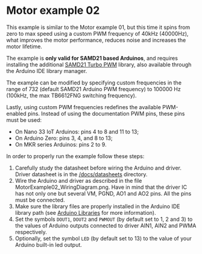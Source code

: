 # Motor example 02
This example is similar to the Motor example 01, but this time it spins from zero to max speed using a custom PWM frequency of 40kHz (40000Hz), what improves the motor performance, reduces noise and increases the motor lifetime.

The example is **only valid for SAMD21 based Arduinos**, and requires installing the additional [SAMD21 Turbo PWM](https://github.com/ocrdu/Arduino_SAMD21_turbo_PWM) library, also available through the Arduino IDE library manager.

The example can be modified by specifying custom frequencies in the range of 732 (default SAMD21 Arduino PWM frequency) to 100000 Hz (100kHz, the max TB6612FNG switching frequency).

Lastly, using custom PWM frequencies redefines the available PWM-enabled pins. Instead of using the documentation PWM pins, these pins must be used:
- On Nano 33 IoT Arduinos: pins 4 to 8 and 11 to 13;
- On Arduino Zero: pins 3, 4, and 8 to 13;
- On MKR series Arduinos: pins 2 to 9. 

In order to properly run the example follow these steps:
1. Carefully study the datasheet before wiring the Arduino and driver. Driver datasheet is in the [/docs/datasheets](https://github.com/VGavara/ArduinoTB6612FNG/tree/main/docs/datasheets) directory.
2. Wire the Arduino and driver as described in the file MotorExample02_WiringDiagram.png. Have in mind that the driver IC has not only one but several VM, PGND, AO1 and AO2 pins. All the pins must be connected. 
3. Make sure the library files are properly installed in the Arduino IDE library path (see [Arduino Libraries](https://www.arduino.cc/en/Hacking/Libraries) for more information).
4. Set the symbols `DOUT1`, `DOUT2` and `PWMOUT` (by default set to 1, 2 and 3) to the values of Arduino outputs connected to driver AIN1, AIN2 and PWMA respectively.
5. Optionally, set the symbol `LED` (by default set to 13) to the value of your Arduino built-in led output.